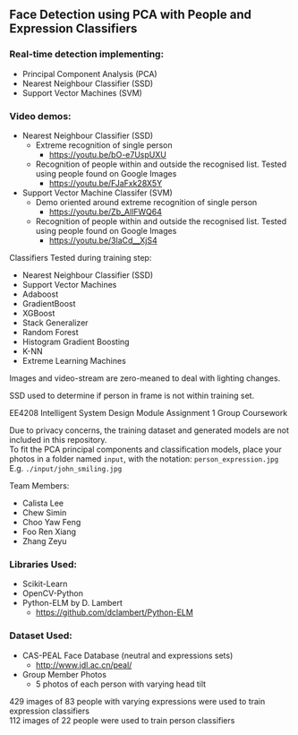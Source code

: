 ## Face Detection using PCA with People and Expression Classifiers

### Real-time detection implementing:
  - Principal Component Analysis (PCA)
  - Nearest Neighbour Classifier (SSD)
  - Support Vector Machines (SVM)
  
### Video demos:
- Nearest Neighbour Classifier (SSD)
  - Extreme recognition of single person
    - https://youtu.be/bO-e7UspUXU 
  - Recognition of people within and outside the recognised list. Tested using people found on Google Images
    - https://youtu.be/FJaFxk28X5Y
- Support Vector Machine Classifer (SVM)
  - Demo oriented around extreme recognition of single person
    - https://youtu.be/Zb_AllFWQ64
  - Recognition of people within and outside the recognised list. Tested using people found on Google Images
    - https://youtu.be/3laCd__XjS4
  
Classifiers Tested during training step:
- Nearest Neighbour Classifier (SSD)
- Support Vector Machines
- Adaboost
- GradientBoost
- XGBoost
- Stack Generalizer
- Random Forest
- Histogram Gradient Boosting
- K-NN 
- Extreme Learning Machines
    
Images and video-stream are zero-meaned to deal with lighting changes.
  
SSD used to determine if person in frame is not within training set.
  
EE4208 Intelligent System Design Module Assignment 1 Group Coursework

Due to privacy concerns, the training dataset and generated models are not included in this repository.  
To fit the PCA principal components and classification models, place your photos in a folder named `input`, with the notation: `person_expression.jpg`  
E.g. `./input/john_smiling.jpg`
  

Team Members:
- Calista Lee
- Chew Simin
- Choo Yaw Feng
- Foo Ren Xiang
- Zhang Zeyu
  
### Libraries Used:
- Scikit-Learn  
- OpenCV-Python  
- Python-ELM by D. Lambert  
  - https://github.com/dclambert/Python-ELM

### Dataset Used:
- CAS-PEAL Face Database (neutral and expressions sets)
  - http://www.jdl.ac.cn/peal/
- Group Member Photos
  - 5 photos of each person with varying head tilt  
  
429 images of 83 people with varying expressions were used to train expression classifiers  
112 images of 22 people were used to train person classifiers  
